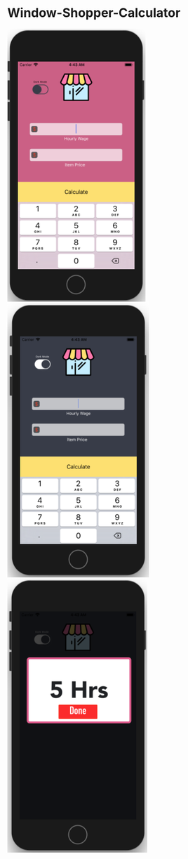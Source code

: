 # Window-Shopper-Calculator

<img src="one.png" align="center">
<img src="two.png" align="center">
<img src="three.png" align="center">
